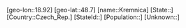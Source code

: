 ﻿---
location: [48.7,18.92]
mapzoom: [7,12] 
mapmarker: city 
type: City
tags:
- geo/City


SpocWebEntityId: 31632
isDeleted: false
confidential: public

---
[geo-lon::18.92]
[geo-lat::48.7]
[name::Kremnica]
[State::]
[Country::Czech_Rep.]
[StateId::]
[Population::]
[Unknown::]


